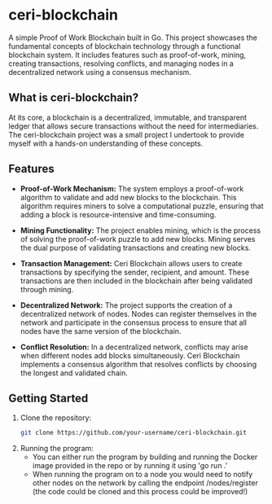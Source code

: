 # ceri-blockchain
A simple Proof of Work Blockchain built in Go. This project showcases the fundamental concepts of blockchain technology through a functional blockchain system. It includes features such as proof-of-work, mining, creating transactions, resolving conflicts, and managing nodes in a decentralized network using a consensus mechanism.

## What is ceri-blockchain?

At its core, a blockchain is a decentralized, immutable, and transparent ledger that allows secure transactions without the need for intermediaries. The ceri-blockchain project was a small project I undertook to provide myself with a hands-on understanding of these concepts.

## Features

- **Proof-of-Work Mechanism:** The system employs a proof-of-work algorithm to validate and add new blocks to the blockchain. This algorithm requires miners to solve a computational puzzle, ensuring that adding a block is resource-intensive and time-consuming.

- **Mining Functionality:** The project enables mining, which is the process of solving the proof-of-work puzzle to add new blocks. Mining serves the dual purpose of validating transactions and creating new blocks.

- **Transaction Management:** Ceri Blockchain allows users to create transactions by specifying the sender, recipient, and amount. These transactions are then included in the blockchain after being validated through mining.

- **Decentralized Network:** The project supports the creation of a decentralized network of nodes. Nodes can register themselves in the network and participate in the consensus process to ensure that all nodes have the same version of the blockchain.

- **Conflict Resolution:** In a decentralized network, conflicts may arise when different nodes add blocks simultaneously. Ceri Blockchain implements a consensus algorithm that resolves conflicts by choosing the longest and validated chain.

## Getting Started

1. Clone the repository:
   ```sh
   git clone https://github.com/your-username/ceri-blockchain.git
2. Running the program:
   - You can either run the program by building and running the Docker image provided in the repo or by running it using 'go run .'
   - When running the program on to a node you would need to notify other nodes on the network by calling the endpoint /nodes/register (the code could be cloned and this process could be improved!)
